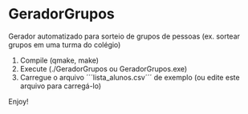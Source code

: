 # GeradorGrupos
Gerador automatizado para sorteio de grupos de pessoas (ex. sortear grupos em uma turma do colégio)

1. Compile (qmake, make)
2. Execute (./GeradorGrupos ou GeradorGrupos.exe)
3. Carregue o arquivo ´´´lista_alunos.csv´´´ de exemplo (ou edite este arquivo para carregá-lo)

Enjoy!
